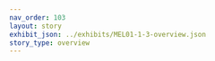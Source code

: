 ```yaml
---
nav_order: 103
layout: story
exhibit_json: ../exhibits/MEL01-1-3-overview.json
story_type: overview
---
```


